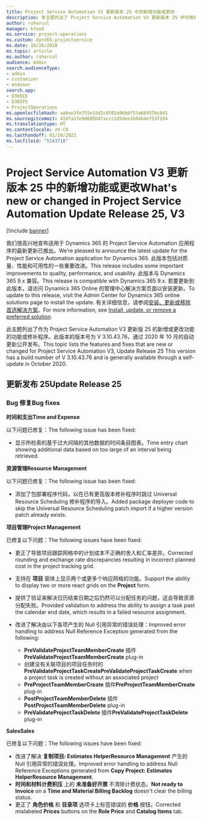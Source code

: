 ```yaml
---
title: Project Service Automation V3 更新版本 25 中的新增功能或更改
description: 本主题列出了 Project Service Automation V3 更新版本 25 中可用的功能和修复。
author: ruhercul
manager: kfend
ms.service: project-operations
ms.custom: dyn365-projectservice
ms.date: 10/26/2020
ms.topic: article
ms.author: ruhercul
audience: Admin
search.audienceType:
- admin
- customizer
- enduser
search.app:
- D365CE
- D365PS
- ProjectOperations
ms.openlocfilehash: aabee3fe755e33d2c0f01a96b6f53a68957bc041
ms.sourcegitcommit: 418fa1fe9d605b8faccc2d5dee1b04b4e753f194
ms.translationtype: HT
ms.contentlocale: zh-CN
ms.lasthandoff: 02/10/2021
ms.locfileid: "5143718"
---
```

# <a name="whats-new-or-changed-in-project-service-automation-update-release-25-v3"></a><span data-ttu-id="be79b-103">Project Service Automation V3 更新版本 25 中的新增功能或更改</span><span class="sxs-lookup"><span data-stu-id="be79b-103">What's new or changed in Project Service Automation Update Release 25, V3</span></span>

[!include [banner](../includes/psa-now-project-operations.md)]

<span data-ttu-id="be79b-104">我们很高兴地宣布适用于 Dynamics 365 的 Project Service Automation 应用程序的最新更新已推出。</span><span class="sxs-lookup"><span data-stu-id="be79b-104">We’re pleased to announce the latest update for the Project Service Automation application for Dynamics 365.</span></span> <span data-ttu-id="be79b-105">此版本包括对质量、性能和可用性的一些重要改进。</span><span class="sxs-lookup"><span data-stu-id="be79b-105">This release includes some important improvements to quality, performance, and usability.</span></span> <span data-ttu-id="be79b-106">此版本与 Dynamics 365 9.x 兼容。</span><span class="sxs-lookup"><span data-stu-id="be79b-106">This release is compatible with Dynamics 365 9.x.</span></span> <span data-ttu-id="be79b-107">若要更新到此版本，请访问 Dynamics 365 Online 的管理中心解决方案页面以安装更新。</span><span class="sxs-lookup"><span data-stu-id="be79b-107">To update to this release, visit the Admin Center for Dynamics 365 online solutions page to install the update.</span></span> <span data-ttu-id="be79b-108">有关详细信息，请参阅[安装、更新或移除首选解决方案](https://docs.microsoft.com/power-platform/admin/install-remove-preferred-solution)。</span><span class="sxs-lookup"><span data-stu-id="be79b-108">For more information, see [Install, update, or remove a preferred solution](https://docs.microsoft.com/power-platform/admin/install-remove-preferred-solution).</span></span>

<span data-ttu-id="be79b-109">此主题列出了作为 Project Service Automation V3 更新版 25 的新增或更改功能的功能或修补程序。此版本的版本号为 V 3.10.43.76，通过 2020 年 10 月的自动更新公开发布。</span><span class="sxs-lookup"><span data-stu-id="be79b-109">This topic lists the features and fixes that are new or changed for Project Service Automation V3, Update Release 25 This version has a build number of V 3.10.43.76 and is generally available through a self-update in October 2020.</span></span>

## <a name="update-release-25"></a><span data-ttu-id="be79b-110">更新发布 25</span><span class="sxs-lookup"><span data-stu-id="be79b-110">Update Release 25</span></span>

### <a name="bug-fixes"></a><span data-ttu-id="be79b-111">Bug 修复</span><span class="sxs-lookup"><span data-stu-id="be79b-111">Bug fixes</span></span>

<span data-ttu-id="be79b-112">**时间和支出**</span><span class="sxs-lookup"><span data-stu-id="be79b-112">**Time and Expense**</span></span>

<span data-ttu-id="be79b-113">以下问题已修复：</span><span class="sxs-lookup"><span data-stu-id="be79b-113">The following issue has been fixed:</span></span>

- <span data-ttu-id="be79b-114">显示所检索的基于过大间隔的其他数据的时间条目图表。</span><span class="sxs-lookup"><span data-stu-id="be79b-114">Time entry chart showing additional data based on too large of an interval being retrieved.</span></span>

<span data-ttu-id="be79b-115">**资源管理**</span><span class="sxs-lookup"><span data-stu-id="be79b-115">**Resource Management**</span></span>

<span data-ttu-id="be79b-116">以下问题已修复：</span><span class="sxs-lookup"><span data-stu-id="be79b-116">The following issue has been fixed:</span></span>

- <span data-ttu-id="be79b-117">添加了包部署程序代码，以在已有更高版本修补程序时跳过 Universal Resource Scheduling 修补程序的导入。</span><span class="sxs-lookup"><span data-stu-id="be79b-117">Added package deployer code to skip the Universal Resource Scheduling patch import if a higher version patch already exists.</span></span>

<span data-ttu-id="be79b-118">**项目管理**</span><span class="sxs-lookup"><span data-stu-id="be79b-118">**Project Management**</span></span>

<span data-ttu-id="be79b-119">已修复以下问题：</span><span class="sxs-lookup"><span data-stu-id="be79b-119">The following issues have been fixed:</span></span>

- <span data-ttu-id="be79b-120">更正了导致项目跟踪网格中的计划成本不正确的舍入和汇率差异。</span><span class="sxs-lookup"><span data-stu-id="be79b-120">Corrected rounding and exchange rate discrepancies resulting in incorrect planned cost in the project tracking grid.</span></span>
- <span data-ttu-id="be79b-121">支持在 **项目** 窗体上显示两个或更多个响应网格的功能。</span><span class="sxs-lookup"><span data-stu-id="be79b-121">Support the ability to display two or more react grids on the **Project** form.</span></span>
- <span data-ttu-id="be79b-122">提供了验证来解决日历结束日期之后仍然可以分配任务的问题，这会导致资源分配失败。</span><span class="sxs-lookup"><span data-stu-id="be79b-122">Provided validation to address the ability to assign a task past the calendar end date, which results in a failed resource assignment.</span></span>
- <span data-ttu-id="be79b-123">改进了解决由以下各项产生的 Null 引用异常的错误处理：</span><span class="sxs-lookup"><span data-stu-id="be79b-123">Improved error handling to address Null Reference Exception generated from the following:</span></span>

    - <span data-ttu-id="be79b-124">**PreValidateProjectTeamMemberCreate** 插件</span><span class="sxs-lookup"><span data-stu-id="be79b-124">**PreValidateProjectTeamMemberCreate** plug-in</span></span>
    - <span data-ttu-id="be79b-125">创建没有关联项目的项目任务时的 **PreValidateProjectTaskCreate**</span><span class="sxs-lookup"><span data-stu-id="be79b-125">**PreValidateProjectTaskCreate** when a project task is created without an associated project</span></span>
    - <span data-ttu-id="be79b-126">**PreProjectTeamMemberCreate** 插件</span><span class="sxs-lookup"><span data-stu-id="be79b-126">**PreProjectTeamMemberCreate** plug-in</span></span>
    - <span data-ttu-id="be79b-127">**PostProjectTeamMemberDelete** 插件</span><span class="sxs-lookup"><span data-stu-id="be79b-127">**PostProjectTeamMemberDelete** plug-in</span></span>
    - <span data-ttu-id="be79b-128">**PreValidateProjectTaskDelete** 插件</span><span class="sxs-lookup"><span data-stu-id="be79b-128">**PreValidateProjectTaskDelete** plug-in</span></span>

<span data-ttu-id="be79b-129">**Sales**</span><span class="sxs-lookup"><span data-stu-id="be79b-129">**Sales**</span></span>

<span data-ttu-id="be79b-130">已修复以下问题：</span><span class="sxs-lookup"><span data-stu-id="be79b-130">The following issues have been fixed:</span></span>

- <span data-ttu-id="be79b-131">改进了解决 **复制项目: Estimates HelperResource Management** 产生的 Null 引用异常的错误处理。</span><span class="sxs-lookup"><span data-stu-id="be79b-131">Improved error handling to address Null Reference Exceptions generated from **Copy Project: Estimates HelperResource Management**.</span></span>
- <span data-ttu-id="be79b-132">**时间和材料计费积压** 上的 **未准备好开票** 不清除计费状态。</span><span class="sxs-lookup"><span data-stu-id="be79b-132">**Not ready to Invoice** on a **Time and Material Billing Backlog** doesn't clear the billing status.</span></span>
- <span data-ttu-id="be79b-133">更正了 **角色价格** 和 **目录项** 选项卡上标签错误的 **价格** 按钮。</span><span class="sxs-lookup"><span data-stu-id="be79b-133">Corrected mislabeled **Prices** buttons on the **Role Price** and **Catalog Items** tab.</span></span>
